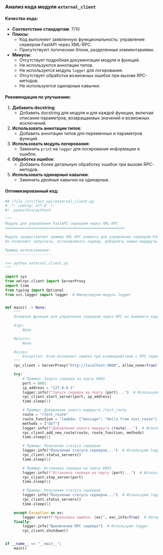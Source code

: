 ### **Анализ кода модуля `external_client`**

#### **Качество кода**:
- **Соответствие стандартам**: 7/10
- **Плюсы**:
    - Код выполняет заявленную функциональность: управление сервером FastAPI через XML-RPC.
    - Присутствуют логические блоки, разделенные комментариями.
- **Минусы**:
    - Отсутствует подробная документация модуля и функций.
    - Не используются аннотации типов.
    - Не используется модуль `logger` для логирования.
    - Отсутствует обработка возможных ошибок при вызове RPC-методов.
    - Не используются одинарные кавычки.

#### **Рекомендации по улучшению**:
1.  **Добавить docstring**:
    - Добавить docstring для модуля и для каждой функции, включая описание параметров, возвращаемых значений и возможных исключений.
2.  **Использовать аннотации типов**:
    - Добавить аннотации типов для переменных и параметров функций.
3.  **Использовать модуль логирования**:
    - Заменить `print` на `logger` для логирования информации и ошибок.
4.  **Обработка ошибок**:
    - Добавить более детальную обработку ошибок при вызове RPC-методов.
5.  **Использовать одинарные кавычки**:
    - Заменить двойные кавычки на одинарные.

#### **Оптимизированный код**:

```python
## \file /src/fast_api/external_client.py
# -*- coding: utf-8 -*-
#! .pyenv/bin/python3

"""
Модуль для управления FastAPI сервером через XML-RPC
=======================================================

Модуль предоставляет пример XML-RPC клиента для управления сервером FastAPI из внешнего кода.
Он позволяет запускать, останавливать сервер, добавлять новые маршруты и получать статус серверов.

Пример использования:
----------------------

>>> python external_client.py
"""

import sys
from xmlrpc.client import ServerProxy
import time
from typing import Optional
from src.logger import logger  # Импортируем модуль logger


def main() -> None:
    """
    Основная функция для управления сервером через RPC из внешнего кода.

    Args:
        None

    Returns:
        None

    Raises:
        Exception: Если возникает ошибка при взаимодействии с RPC сервером.
    """
    rpc_client = ServerProxy("http://localhost:9000", allow_none=True)

    try:
        # Пример: Запуск сервера на порту 8001
        port = 8001
        ip_address = "127.0.0.1"
        logger.info(f"Запуск сервера на порту {port}...")  # Используем logger
        rpc_client.start_server(port, ip_address)
        time.sleep(1)

        # Пример: Добавление нового маршрута /test_route
        route = "/test_route"
        route_function = 'lambda: {"message": "Hello from test_route"}'
        methods = ["GET"]
        logger.info(f"Добавление нового маршрута {route}...")  # Используем logger
        rpc_client.add_new_route(route, route_function, methods)
        time.sleep(1)

        # Пример: Получение статуса серверов
        logger.info("Получение статуса серверов...")  # Используем logger
        rpc_client.status_servers()
        time.sleep(1)

        # Пример: Остановка сервера на порту 8001
        logger.info(f"Остановка сервера на порту {port}...")  # Используем logger
        rpc_client.stop_server(port)
        time.sleep(1)

        # Пример: Получение статуса серверов
        logger.info("Получение статуса серверов...")  # Используем logger
        rpc_client.status_servers()
        time.sleep(1)

    except Exception as ex:
        logger.error(f"Произошла ошибка: {ex}", exc_info=True)  # Логируем ошибку
    finally:
        logger.info("Выключение RPC сервера")  # Используем logger
        rpc_client.shutdown()


if __name__ == "__main__":
    main()